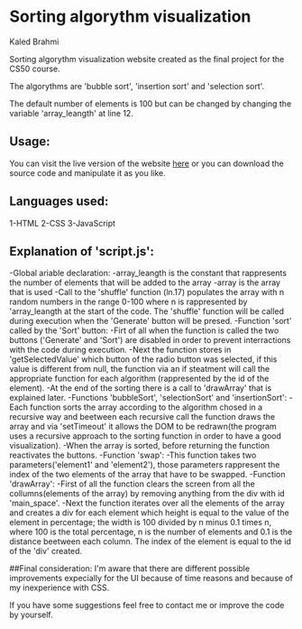 # Sorting algorythm visualization
Kaled Brahmi

Sorting algorythm visualization website created as the final project for the CS50 course.

The algorythms are 'bubble sort', 'insertion sort' and 'selection sort'.

The default number of elements is 100 but can be changed by changing the variable 'array_leangth' at line 12.

## Usage:
You can visit the live version of the website [here](https://kaledi03.github.io/sorting-algorithm-visualization-CS50-final-project/) or you can download the source code and manipulate it as you like.

## Languages used:
1-HTML
2-CSS
3-JavaScript

## Explanation of 'script.js':
-Global ariable declaration:
 -array_leangth is the constant that rappresents the number of elements that will be added to the array
 -array is the array that is used
-Call to the 'shuffle' function (ln.17) populates the array with n random numbers in the range 0-100 where n is rappresented by 'array_leangth at the start of the code. The 'shuffle' function will be called during execution when the 'Generate' button will be presed.
-Function 'sort' called by the 'Sort' button:
 -Firt of all when the function is called the two buttons ('Generate' and 'Sort') are disabled in order to prevent interractions with the code during execution.
 -Next the function stores in 'getSelectedValue' which button of the radio button was selected, if this value is different from null, the function via an if steatment will call the appropriate function for each algorithm (rappresented by the id of the element).
 -At the end of the sorting there is a call to 'drawArray' that is explained later.
-Functions 'bubbleSort', 'selectionSort' and 'insertionSort':
 -Each function sorts the array according to the algorithm chosed in a recursive way and beetween each recursive call the function draws the array and via 'setTimeout' it allows the DOM to be redrawn(the program uses a recursive approach to the sorting function in order to have a good visualization).
 -When the array is sorted, before returning the function reactivates the buttons.
-Function 'swap':
 -This function takes two parameters('element1' and 'element2'), those parameters rappresent the index of the two elements of the array that have to be swapped.
-Function 'drawArray':
 -First of all the function clears the screen from all the collumns(elements of the array) by removing anything from the div with id 'main_space'.
 -Next the function iterates over all the elements of the array and creates a div for each element which height is equal to the value of the element in percentage; the width is 100 divided by n minus 0.1 times n, where 100 is the total percentage, n is the number of elements and 0.1 is the distance beetween each column. The index of the element is equal to the id of the 'div' created.

##Final consideration:
I'm aware that there are different possible improvements expecially for the UI because of time reasons and because of my inexperience with CSS.

If you have some suggestions feel free to contact me or improve the code by yourself.
 

